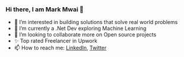 ### Hi there, I am Mark Mwai 👋

- 👀 I’m interested in building solutions that solve real world problems
- 🌱 I’m currently a .Net Dev exploring Machine Learning
- 👯 I’m looking to collaborate more on Open source projects
- ✨ Top rated Freelancer in Upwork
- 📫 How to reach me: [LinkedIn](https://www.linkedin.com/in/mark-nderitu-mwai/), [Twitter](https://twitter.com/MarcMwai)


